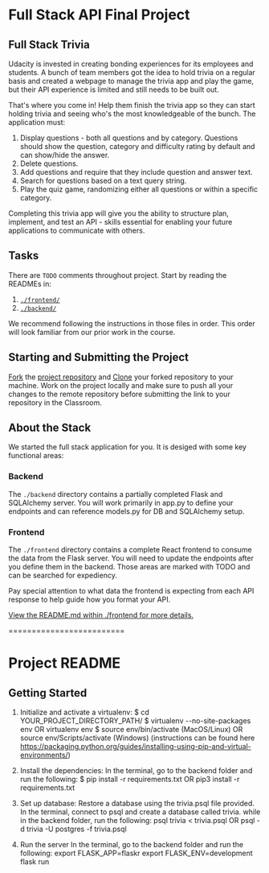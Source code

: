 # Full Stack API Final Project

## Full Stack Trivia

Udacity is invested in creating bonding experiences for its employees and students. A bunch of team members got the idea to hold trivia on a regular basis and created a  webpage to manage the trivia app and play the game, but their API experience is limited and still needs to be built out. 

That's where you come in! Help them finish the trivia app so they can start holding trivia and seeing who's the most knowledgeable of the bunch. The application must:

1) Display questions - both all questions and by category. Questions should show the question, category and difficulty rating by default and can show/hide the answer. 
2) Delete questions.
3) Add questions and require that they include question and answer text.
4) Search for questions based on a text query string.
5) Play the quiz game, randomizing either all questions or within a specific category. 

Completing this trivia app will give you the ability to structure plan, implement, and test an API - skills essential for enabling your future applications to communicate with others. 

## Tasks

There are `TODO` comments throughout project. Start by reading the READMEs in:

1. [`./frontend/`](./frontend/README.md)
2. [`./backend/`](./backend/README.md)

We recommend following the instructions in those files in order. This order will look familiar from our prior work in the course.

## Starting and Submitting the Project

[Fork](https://help.github.com/en/articles/fork-a-repo) the [project repository]() and [Clone](https://help.github.com/en/articles/cloning-a-repository) your forked repository to your machine. Work on the project locally and make sure to push all your changes to the remote repository before submitting the link to your repository in the Classroom. 

## About the Stack

We started the full stack application for you. It is desiged with some key functional areas:

### Backend

The `./backend` directory contains a partially completed Flask and SQLAlchemy server. You will work primarily in app.py to define your endpoints and can reference models.py for DB and SQLAlchemy setup. 

### Frontend

The `./frontend` directory contains a complete React frontend to consume the data from the Flask server. You will need to update the endpoints after you define them in the backend. Those areas are marked with TODO and can be searched for expediency. 

Pay special attention to what data the frontend is expecting from each API response to help guide how you format your API. 

[View the README.md within ./frontend for more details.](./frontend/README.md)

=========================

# Project README

## Getting Started

1. Initialize and activate a virtualenv: 
$ cd YOUR_PROJECT_DIRECTORY_PATH/
$ virtualenv --no-site-packages env OR virtualenv env
$ source env/bin/activate (MacOS/Linux) OR source env/Scripts/activate (Windows)
(instructions can be found here https://packaging.python.org/guides/installing-using-pip-and-virtual-environments/)

2. Install the dependencies:
In the terminal, go to the backend folder and run the following:
$ pip install -r requirements.txt OR pip3 install -r requirements.txt

3. Set up database:
Restore a database using the trivia.psql file provided. In the terminal, connect to psql and create a database called trivia. while in the backend folder, run the following:
psql trivia < trivia.psql OR psql -d trivia -U postgres -f trivia.psql

4. Run the server
In the terminal, go to the backend folder and run the following:
export FLASK_APP=flaskr
export FLASK_ENV=development
flask run
